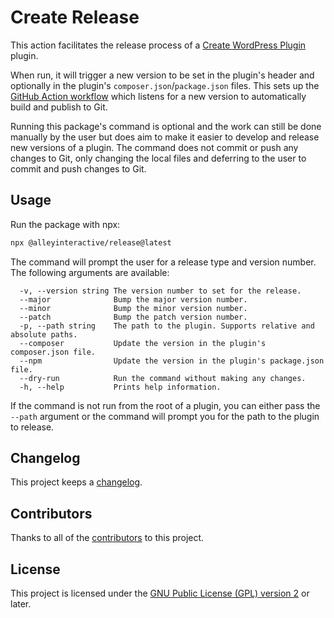 # Create Release

This action facilitates the release process of a
[Create WordPress Plugin](https://github.com/alleyinteractive/create-wordpress-plugin) plugin.

When run, it will trigger a new version to be set in the plugin's header and
optionally in the plugin's `composer.json`/`package.json` files. This sets up
the [GitHub Action workflow](https://github.com/alleyinteractive/create-wordpress-plugin/blob/HEAD/.github/workflows/built-release.yml)
which listens for a new version to automatically build and publish to Git.


Running this package's command is optional and the work can still be done
manually by the user but does aim to make it easier to develop and release new
versions of a plugin. The command does not commit or push any changes to Git,
only changing the local files and deferring to the user to commit and push
changes to Git.

## Usage

Run the package with npx:

```sh
npx @alleyinteractive/release@latest
```

The command will prompt the user for a release type and version number. The
following arguments are available:

```
  -v, --version string The version number to set for the release.
  --major              Bump the major version number.
  --minor              Bump the minor version number.
  --patch              Bump the patch version number.
  -p, --path string    The path to the plugin. Supports relative and absolute paths.
  --composer           Update the version in the plugin's composer.json file.
  --npm                Update the version in the plugin's package.json file.
  --dry-run            Run the command without making any changes.
  -h, --help           Prints help information.
```

If the command is not run from the root of a plugin, you can either pass the
`--path` argument or the command will prompt you for the path to the plugin to
release.

## Changelog

This project keeps a [changelog](CHANGELOG.md).

## Contributors

Thanks to all of the [contributors](../../CONTRIBUTORS.md) to this project.


## License

This project is licensed under the
[GNU Public License (GPL) version 2](LICENSE) or later.

